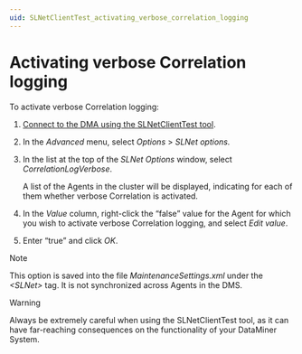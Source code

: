 ```yaml
---
uid: SLNetClientTest_activating_verbose_correlation_logging
---
```


# Activating verbose Correlation logging

To activate verbose Correlation logging:

1. [Connect to the DMA using the SLNetClientTest tool](xref:Connecting_to_a_DMA_with_the_SLNetClientTest_tool).

1. In the *Advanced* menu, select *Options* > *SLNet options.*

1. In the list at the top of the *SLNet Options* window, select *CorrelationLogVerbose*.

   A list of the Agents in the cluster will be displayed, indicating for each of them whether verbose Correlation is activated.

1. In the *Value* column, right-click the “false” value for the Agent for which you wish to activate verbose Correlation logging, and select *Edit value*.

1. Enter “true” and click *OK*.

> [!NOTE]
> This option is saved into the file *MaintenanceSettings.xml* under the *\<SLNet>* tag. It is not synchronized across Agents in the DMS.

> [!WARNING]
> Always be extremely careful when using the SLNetClientTest tool, as it can have far-reaching consequences on the functionality of your DataMiner System.
